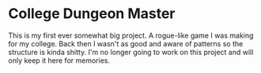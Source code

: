 # College Dungeon Master
This is my first ever somewhat big project. A rogue-like game I was making for my college. Back then I wasn't as good and aware of patterns so the structure is kinda shitty. I'm no longer going to work on this project and will only keep it here for memories.

